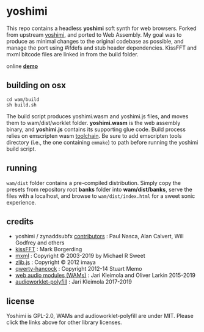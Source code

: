 # yoshimi #

This repo contains a headless **yoshimi** soft synth for web browsers. Forked from upstream [yoshimi](https://github.com/Yoshimi/yoshimi), and ported to Web Assembly. My goal was to produce as minimal changes to the original codebase as possible, and manage the port using #ifdefs and stub header dependencies. KissFFT and mxml bitcode files are linked in from the build folder.

online [**demo**](https://webaudiomodules.org/demos/jariseon/yoshimi/)

## building on osx ##

```
cd wam/build
sh build.sh
```

The build script produces yoshimi.wasm and yoshimi.js files, and moves them to wam/dist/worklet folder. **yoshimi.wasm** is the web assembly binary, and **yoshimi.js** contains its supporting glue code. Build process relies on emscripten wasm [toolchain](https://webassembly.org/getting-started/developers-guide/). Be sure to add emscripten tools directory (i.e., the one containing `emmake`) to path before running the yoshimi build script.

## running ##

`wam/dist` folder contains a pre-compiled distribution. Simply copy the presets from repository root **banks** folder into **wam/dist/banks**, serve the files with a localhost, and browse to `wam/dist/index.html` for a sweet sonic experience.

## credits ##
- yoshimi / zynaddsubfx [contributors](https://github.com/Yoshimi/yoshimi/blob/master/Yoshimi_Helpers) : Paul Nasca, Alan Calvert, Will Godfrey and others
- [kissFFT](https://github.com/mborgerding/kissfft) : Mark Borgerding
- [mxml](https://github.com/michaelrsweet/mxml) : Copyright © 2003-2019 by Michael R Sweet
- [zlib.js](https://github.com/imaya/zlib.js) : Copyright © 2012 imaya
- [qwerty-hancock](http://stuartmemo.com/qwerty-hancock) : Copyright 2012-14 Stuart Memo
- [web audio modules (WAMs)](https://github.com/webaudiomodules) : Jari Kleimola and Oliver Larkin 2015-2019
- [audioworklet-polyfill](https://github.com/webaudiomodules) : Jari Kleimola 2017-2019

## license ##
Yoshimi is GPL-2.0, WAMs and audioworklet-polyfill are under MIT. Please click the links above for other library licenses.
